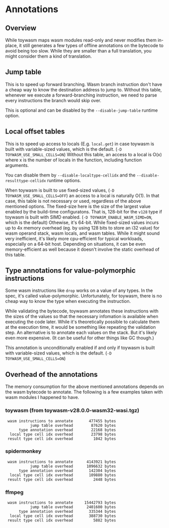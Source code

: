 # Annotations

## Overview

While toywasm maps wasm modules read-only and never modifies them in-place,
it still generates a few types of offline annotations on the bytecode
to avoid being too slow. While they are smaller than a full translation,
you might consider them a kind of translation.

## Jump table

This is to speed up forward branching. Wasm branch instruction don't
have a cheap way to know the destination address to jump to. Without
this table, whenever we execute a forward-branching instruction, we
need to parse every instructions the branch would skip over.

This is optional and can be disabled by the `--disable-jump-table`
runtime option.

## Local offset tables

This is to speed up access to locals (E.g. `local.get`) in case
toywasm is built with variable-sized values, which is the default.
(`-D TOYWASM_USE_SMALL_CELLS=ON`)
Without this table, an access to a local is O(x) where x is
the number of locals in the function, including function arguments.

You can disable them by `--disable-localtype-cellidx`
and the `--disable-resulttype-cellidx` runtime options.

When toywasm is built to use fixed-sized values,
(`-D TOYWASM_USE_SMALL_CELLS=OFF`) an access to a local is naturally
O(1).  In that case, this table is not necessary or used, regardless
of the above mentioned options.
The fixed-size here is the size of the largest value enabled by the
build-time configuratons. That is, 128-bit for the `v128` type if
toywasm is built with SIMD enabled. (`-D TOYWASM_ENABLE_WASM_SIMD=ON`,
which is the default) Othewise, it's 64-bit.
While fixed-sized values incurs up to 4x memory overhead (eg. by using
128 bits to store an i32 value) for wasm operand stack, wasm locals,
and wasm tables. While it might sound very inefficient, it's likely
more cpu-efficient for typical workloads, especially on a 64-bit host.
Depending on situations, it can be even memory-efficient as well because
it doesn't involve the static overhead of this table.

## Type annotations for value-polymorphic instructions

Some wasm instructions like `drop` works on a value of any types.
In the spec, it's called value-polymorphic. Unfortunately, for toywasm,
there is no cheap way to know the type when executing the instruction.

While validating the bytecode, toywasm annotates these instructions
with the sizes of the values so that the necessary infomation is
available when executing the code later. While it's theoretically
possible to calculate them at the execution time, it would be
something like repeating the validation step. An alternative is
to annotate each values on the stack. But it's likely even more
expensive. (It can be useful for other things like GC though.)

This annotation is unconditionally enabled if and only if toywasm is
built with variable-sized values, which is the default.
(`-D TOYWASM_USE_SMALL_CELLS=ON`)

## Overhead of the annotations

The memory consumption for the above mentioned annotations
depends on the wasm bytecode to annotate.
The following is a few examples taken with wasm modules I happened
to have.

### toywasm (from toywasm-v28.0.0-wasm32-wasi.tgz)

```
 wasm instructions to annotate       477455 bytes
           jump table overhead        87620 bytes
      type annotation overhead        22168 bytes
  local type cell idx overhead        23798 bytes
 result type cell idx overhead         1042 bytes
```

### spidermonkey

```
 wasm instructions to annotate      4143921 bytes
           jump table overhead      1096632 bytes
      type annotation overhead       142304 bytes
  local type cell idx overhead       109880 bytes
 result type cell idx overhead         2448 bytes
```

### ffmpeg

```
 wasm instructions to annotate     15442793 bytes
           jump table overhead      2401600 bytes
      type annotation overhead       335344 bytes
  local type cell idx overhead       388730 bytes
 result type cell idx overhead         5882 bytes
```
